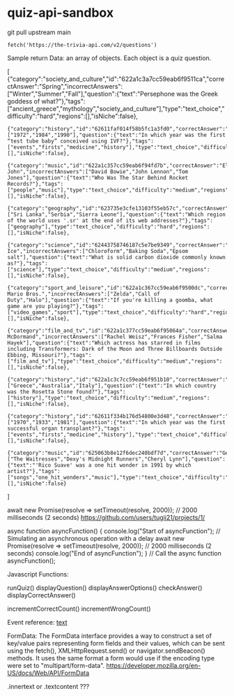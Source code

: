 # quiz-api-sandbox


git pull upstream main

    fetch('https://the-trivia-api.com/v2/questions')


Sample return Data: an array of objects. Each object is a quiz question. 

[
    {"category":"society_and_culture","id":"622a1c3a7cc59eab6f9511ca","correctAnswer":"Spring","incorrectAnswers":["Winter","Summer","Fall"],"question":{"text":"Persephone was the Greek goddess of what?"},"tags":["ancient_greece","mythology","society_and_culture"],"type":"text_choice","difficulty":"hard","regions":[],"isNiche":false},
    
    {"category":"history","id":"62611faf014f58b5fc1a3fd0","correctAnswer":"1978","incorrectAnswers":["1972","1984","1990"],"question":{"text":"In which year was the first “test tube baby” conceived using IVF?"},"tags":["events","firsts","medicine","history"],"type":"text_choice","difficulty":"hard","regions":[],"isNiche":false},
    
    {"category":"music","id":"622a1c357cc59eab6f94fd7b","correctAnswer":"Elton John","incorrectAnswers":["David Bowie","John Lennon","Tom Jones"],"question":{"text":"Who Was The Star Behind Rocket Records?"},"tags":["people","music"],"type":"text_choice","difficulty":"medium","regions":[],"isNiche":false},
    
    {"category":"geography","id":"623735e3cfe13103f55eb57c","correctAnswer":"Suriname","incorrectAnswers":["Sri Lanka","Serbia","Sierra Leone"],"question":{"text":"Which region of the world uses '.sr' at the end of its web addresses?"},"tags":["geography"],"type":"text_choice","difficulty":"hard","regions":[],"isNiche":false},
    
    {"category":"science","id":"62443758746187c5e7be9349","correctAnswer":"Dry Ice","incorrectAnswers":["Chloroform","Baking Soda","Epsom salt"],"question":{"text":"What is solid carbon dioxide commonly known as?"},"tags":["science"],"type":"text_choice","difficulty":"medium","regions":[],"isNiche":false},
    
    {"category":"sport_and_leisure","id":"622a1c367cc59eab6f9500dc","correctAnswer":"Super Mario Bros.","incorrectAnswers":["Zelda","Call of Duty","Halo"],"question":{"text":"If you're killing a goomba, what game are you playing?"},"tags":["video_games","sport"],"type":"text_choice","difficulty":"hard","regions":[],"isNiche":false},
    
    {"category":"film_and_tv","id":"622a1c377cc59eab6f95064a","correctAnswer":"Frances McDormand","incorrectAnswers":["Rachel Weisz","Frances Fisher","Salma Hayek"],"question":{"text":"Which actress has starred in films including Transformers: Dark of the Moon and Three Billboards Outside Ebbing, Missouri?"},"tags":["film_and_tv"],"type":"text_choice","difficulty":"medium","regions":[],"isNiche":false},
    
    {"category":"history","id":"622a1c3c7cc59eab6f951b10","correctAnswer":"Egypt","incorrectAnswers":["Greece","Australia","Italy"],"question":{"text":"In which country was the Rosetta Stone found?"},"tags":["history"],"type":"text_choice","difficulty":"medium","regions":[],"isNiche":false},
    
    {"category":"history","id":"62611f334b176d54800e3d48","correctAnswer":"1954","incorrectAnswers":["1970","1933","1981"],"question":{"text":"In which year was the first successful organ transplant?"},"tags":["events","firsts","medicine","history"],"type":"text_choice","difficulty":"hard","regions":[],"isNiche":false},
    
    {"category":"music","id":"625063b8e12f6dec240bdf7d","correctAnswer":"Gerardo","incorrectAnswers":["The Waitresses","Dexy's Midnight Runners","Cheryl Lynn"],"question":{"text":"'Rico Suave' was a one hit wonder in 1991 by which artist?"},"tags":["songs","one_hit_wonders","music"],"type":"text_choice","difficulty":"hard","regions":[],"isNiche":false}
]


await new Promise(resolve => setTimeout(resolve, 2000)); // 2000 milliseconds (2 seconds)
https://github.com/users/tugii21/projects/1/


async function asyncFunction() {
  console.log("Start of asyncFunction");
  // Simulating an asynchronous operation with a delay
  await new Promise(resolve => setTimeout(resolve, 2000)); // 2000 milliseconds (2 seconds)
  console.log("End of asyncFunction");
}
// Call the async function
asyncFunction();

Javascript Functions:

runQuiz()
displayQuestion()
displayAnswerOptions()
checkAnswer()
displayCorrectAnswer()

incrementCorrectCount()
incrementWrongCount()

Event reference:
[text](https://developer.mozilla.org/en-US/docs/Web/Events)

FormData:
The FormData interface provides a way to construct a set of key/value pairs representing form fields and their values, which can be sent using the fetch(), XMLHttpRequest.send() or navigator.sendBeacon() methods. It uses the same format a form would use if the encoding type were set to "multipart/form-data".
https://developer.mozilla.org/en-US/docs/Web/API/FormData

.innertext or .textcontent ???


